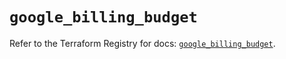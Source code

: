 # `google_billing_budget`

Refer to the Terraform Registry for docs: [`google_billing_budget`](https://registry.terraform.io/providers/hashicorp/google-beta/6.14.1/docs/resources/google_billing_budget).

